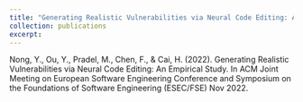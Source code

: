 ```yaml
---
title: "Generating Realistic Vulnerabilities via Neural Code Editing: An Empirical Study[https://www.researchgate.net/publication/361835991_Generating_Realistic_Vulnerabilities_via_Neural_Code_Editing_An_Empirical_Study]"
collection: publications
excerpt: 
---
```

Nong, Y., Ou, Y., Pradel, M., Chen, F., & Cai, H. (2022). Generating Realistic Vulnerabilities via Neural Code Editing: An Empirical Study. In ACM Joint Meeting on European Software Engineering Conference and Symposium on the Foundations of Software Engineering (ESEC/FSE) Nov 2022.

